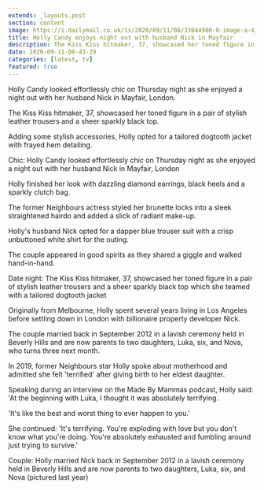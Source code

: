 ```yaml
---
extends: _layouts.post
section: content
image: https://i.dailymail.co.uk/1s/2020/09/11/08/33044900-0-image-a-4_1599809992180.jpg 
title: Holly Candy enjoys night out with husband Nick in Mayfair 
description: The Kiss Kiss hitmaker, 37, showcased her toned figure in a pair of stylish leather trousers and a sheer sparkly black top. 
date: 2020-09-11-08-43-29 
categories: [latest, tv] 
featured: true 
--- 
```

Holly Candy looked effortlessly chic on Thursday night as she enjoyed a night out with her husband Nick in Mayfair, London. 

The Kiss Kiss hitmaker, 37, showcased her toned figure in a pair of stylish leather trousers and a sheer sparkly black top.

Adding some stylish accessories, Holly opted for a tailored dogtooth jacket with frayed hem detailing.

Chic: Holly Candy looked effortlessly chic on Thursday night as she enjoyed a night out with her husband Nick in Mayfair, London

Holly finished her look with dazzling diamond earrings, black heels and a sparkly clutch bag.

The former Neighbours actress styled her brunette locks into a sleek straightened hairdo and added a slick of radiant make-up.

Holly's husband Nick opted for a dapper blue trouser suit with a crisp unbuttoned white shirt for the outing. 

The couple appeared in good spirits as they shared a giggle and walked hand-in-hand.

Date night: The Kiss Kiss hitmaker, 37, showcased her toned figure in a pair of stylish leather trousers and a sheer sparkly black top which she teamed with a tailored dogtooth jacket

Originally from Melbourne, Holly spent several years living in Los Angeles before settling down in London with billionaire property developer Nick.

The couple married back in September 2012 in a lavish ceremony held in Beverly Hills and are now parents to two daughters, Luka, six, and Nova, who turns three next month.

In 2019, former Neighbours star Holly spoke about motherhood and admitted she felt 'terrified' after giving birth to her eldest daughter.

Speaking during an interview on the Made By Mammas podcast, Holly said: 'At the beginning with Luka, I thought it was absolutely terrifying.

'It's like the best and worst thing to ever happen to you.'

She continued: 'It's terrifying. You're exploding with love but you don't know what you're doing. You're absolutely exhausted and fumbling around just trying to survive.'

Couple: Holly married Nick back in September 2012 in a lavish ceremony held in Beverly Hills and are now parents to two daughters, Luka, six, and Nova (pictured last year)


